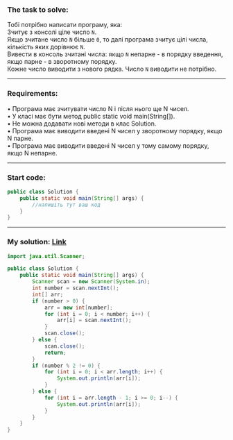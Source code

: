 ### **The task to solve:**  

Тобі потрібно написати програму, яка:  
Зчитує з консолі ціле число `N`.  
Якщо зчитане число `N` більше `0`, то далі програма зчитує цілі числа, кількість яких дорівнює `N`.  
Вивести в консоль зчитані числа: якщо `N` непарне - в порядку введення, якщо парне - в зворотному порядку.  
Кожне число виводити з нового рядка. Число `N` виводити не потрібно.

---

### **Requirements:**  

• Програма має зчитувати число N і після нього ще N чисел.  
• У класі має бути метод public static void main(String[]).  
• He можна додавати нові методи в клас Solution.  
• Програма має виводити введені N чисел у зворотному порядку, якщо N парне.  
• Програма має виводити введені N чисел у тому самому порядку, якщо N непарне.  

---

### **Start code:**  

```java
public class Solution {
    public static void main(String[] args) {
        //напишіть тут ваш код
    }
}
```

---

### **My solution: [Link](./src/Solution.java)**  

```java
import java.util.Scanner;

public class Solution {
    public static void main(String[] args) {
        Scanner scan = new Scanner(System.in);
        int number = scan.nextInt();
        int[] arr;
        if (number > 0) {
            arr = new int[number];
            for (int i = 0; i < number; i++) {
                arr[i] = scan.nextInt();
            }
            scan.close();
        } else {
            scan.close();
            return;
        }
        if (number % 2 != 0) {
            for (int i = 0; i < arr.length; i++) {
                System.out.println(arr[i]);
            }
        } else {
            for (int i = arr.length - 1; i >= 0; i--) {
                System.out.println(arr[i]);
            }
        }
    }
}
```
